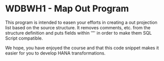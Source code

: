 # WDBWH1 - Map Out Program

This program is intended to easen your efforts in creating a out projection list based on the source structure. It removes comments, etc. from the structure definition and puts fields within '"' in order to make them SQL Script compatible.

We hope, you have enjoyed the course and that this code snippet makes it easier for you to develop HANA transformations.
